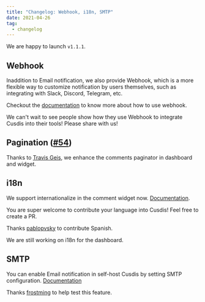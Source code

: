 ```yaml
---
title: "Changelog: Webhook, i18n, SMTP"
date: 2021-04-26
tag:
  - changelog
---
```


We are happy to launch `v1.1.1`.

## Webhook

Inaddition to Email notification, we also provide Webhook, which is a more flexible way to customize notification by users themselves, such as integrating with Slack, Discord, Telegram, etc. 

Checkout the [documentation](https://cusdis.com/doc#/advanced/webhook) to know more about how to use webhook.

We can't wait to see people show how they use Webhook to integrate Cusdis into their tools! Please share with us!

## Pagination ([#54](https://github.com/djyde/cusdis/pull/54))

Thanks to [Travis Geis](https://github.com/ottobonn), we enhance the comments paginator in dashboard and widget.

## i18n

We support internationalize in the comment widget now. [Documentation](https://cusdis.com/doc#/advanced/i18n).

You are super welcome to contribute your language into Cusdis! Feel free to create a PR.

Thanks [pablopvsky](https://github.com/pablopvsky) to contribute Spanish.

We are still working on i18n for the dashboard.

## SMTP

You can enable Email notification in self-host Cusdis by setting SMTP configuration. [Documentation](https://cusdis.com/doc#/features/notification?id=self-host)

Thanks [frostming](https://github.com/frostming) to help test this feature.